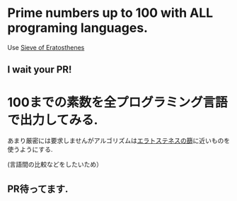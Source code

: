 # Prime numbers up to 100 with ALL programing languages.

Use [Sieve of Eratosthenes](http://en.wikipedia.org/wiki/Sieve_of_Eratosthenes)

## I wait your PR!


# 100までの素数を全プログラミング言語で出力してみる.

あまり厳密には要求しませんがアルゴリズムは[エラトステネスの篩](http://ja.wikipedia.org/wiki/%E3%82%A8%E3%83%A9%E3%83%88%E3%82%B9%E3%83%86%E3%83%8D%E3%82%B9%E3%81%AE%E7%AF%A9)に近いものを使うようにする.

(言語間の比較などをしたいため）

## PR待ってます.
